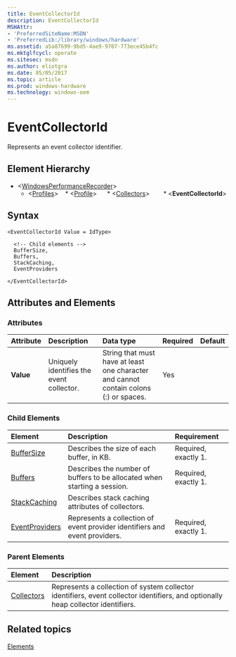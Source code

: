 ```yaml
---
title: EventCollectorId
description: EventCollectorId
MSHAttr:
- 'PreferredSiteName:MSDN'
- 'PreferredLib:/library/windows/hardware'
ms.assetid: a5a87699-9bd5-4ae9-9707-773ece45b4fc
ms.mktglfcycl: operate
ms.sitesec: msdn
ms.author: eliotgra
ms.date: 05/05/2017
ms.topic: article
ms.prod: windows-hardware
ms.technology: windows-oem
---
```



# EventCollectorId

Represents an event collector identifier.


## Element Hierarchy

* \<[WindowsPerformanceRecorder](windowsperformancerecorder.md)\>
  * \<[Profiles](profiles.md)\>
    * \<[Profile](profile-wpr.md)\>
      * \<[Collectors](collectors.md)\>
        * \<**EventCollectorId**\>


## Syntax

```
<EventCollectorId Value = IdType>

  <!-- Child elements -->
  BufferSize,
  Buffers,
  StackCaching,
  EventProviders

</EventCollectorId>
```


## Attributes and Elements


### Attributes

| Attribute | Description                              | Data type                                                                             | Required | Default |
| :-------- | :--------------------------------------- | :------------------------------------------------------------------------------------ | :------- | :------ |
| **Value** | Uniquely identifies the event collector. | String that must have at least one character and cannot contain colons (:) or spaces. | Yes      |         |


### Child Elements

| Element                             | Description                                                                | Requirement          |
| :---------------------------------- | :------------------------------------------------------------------------- | :------------------- |
| [BufferSize](buffersize.md)         | Describes the size of each buffer, in KB.                                  | Required, exactly 1. |
| [Buffers](buffers.md)               | Describes the number of buffers to be allocated when starting a session.   | Required, exactly 1. |
| [StackCaching](stackcaching.md)     | Describes stack caching attributes of collectors.                          |                      |
| [EventProviders](eventproviders.md) | Represents a collection of event provider identifiers and event providers. | Required, exactly 1. |


### Parent Elements

| Element                     | Description                                                                                                                      |
| :-------------------------- | :------------------------------------------------------------------------------------------------------------------------------- |
| [Collectors](collectors.md) | Represents a collection of system collector identifiers, event collector identifiers, and optionally heap collector identifiers. |


## Related topics

[Elements](elements.md)

